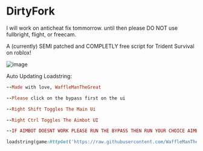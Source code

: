 # DirtyFork

I will work on anticheat fix tommorrow.
until then please DO NOT use fullbright, flight, or freecam.



A (currently) SEMI patched and COMPLETLY free script for Trident Survival on roblox!

![image](https://user-images.githubusercontent.com/113483280/191412978-845901fc-b480-4e7b-a7ea-5af4b6caea06.png)

Auto Updating Loadstring: 


```ruby
--Made with love, WaffleManTheGreat

--Please click on the bypass first on the ui

--Right Shift Toggles The Main Ui

--Right Ctrl Toggles The Aimbot UI

--IF AIMBOT DOESNT WORK PLEASE RUN THE BYPASS THEN RUN YOUR CHOICE AIMBOT (i recommend roware)

loadstring(game:HttpGet('https://raw.githubusercontent.com/WaffleManTheGreat/DirtyFork/main/main'))()
```
